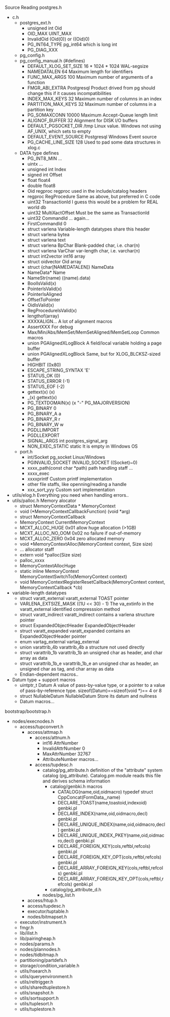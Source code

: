 Source Reading
postgres.h
- c.h
  - postgres_ext.h
    - unsigned int            Oid
    - OID_MAX                 UINT_MAX
    - InvalidOid              (Oid(0)) or ((Oid)0)
    - PG_INT64_TYPE           pg_int64          which is long int
    - PG_DIAG_XXX
  - pg_config.h
  - pg_config_manual.h (#defines)
    - DEFAULT_XLOG_SET_SIZE   16 * 1024 * 1024  WAL-segsize
    - NAMEDATALEN             64                Maximum length for identifiers
    - FUNC_MAX_ARGS           100               Maximum number of arguments of a function
    - FMGR_ABI_EXTRA          Postgresql        Product drived from pg should change this if it causes incompatibilities
    - INDEX_MAX_KEYS          32                Maximum number of columns in an index
    - PARTITION_MAX_KEYS      32                Maximum number of columns in a partition key
    - PG_SOMAXCONN            10000             Maximum Accept-Queue length limit
    - ALIGNOF_BUFFER          32                Alignment for DISK I/O buffers
    - DEFAULT_PGSOCKET_DIR    /tmp              Linux value. Windows not using AF_UNIX, which sets to empty
    - DEFAULT_EVENT_SOURCE    Postgresql        Windows Event source
    - PG_CACHE_LINE_SIZE      128               Used to pad some data structures in xlog.c
  - DATA type defines
    - PG_INT8_MIN ...
    - uintx ...
    - unsigned int            Index
    - signed int              Offset
    - float                   float4
    - double                  float8
    - Oid                     regproc           regproc used in the include/catalog headers
    - regproc                 RegProcedure      Same as above, but preferred in C code
    - uint32                  TransactionId     I guess this would be a problem for REAL world db
    - uint32                  MultiXactOffset   Must be the same as TransactionId
    - uint32                  CommandId         ... again...
    - FirstCommandId          0
    - struct varlena          Variable-length datatypes share this header
    - struct varlena          bytea
    - struct varlena          text
    - struct varlena          BpChar            Blank-padded char, i.e. char(n)
    - struct varlena          VarChar           var-length char, i.e. varchar(n)
    - struct int2vector       int16 array
    - struct oidvector        Oid array
    - struct {char[NAMEDATALEN]} NameData
    - NameData*               Name
    - NameStr(name)           ((name).data)
    - BoolIsValid(x)
    - PointerIsValid(x)
    - PointerIsAligned
    - OffsetToPointer
    - OidIsValid(x)
    - RegProcedureIsValid(x)
    - lengthof(array)
    - XXXXALIGN...          A lot of alignment macros
    - AssertXXX             For debug
    - Max/Min/Abs/MemSet/MemSetAligned/MemSetLoop   Common macros
    - union PGAlignedXLogBlock    A field/local variable holding a page buffer
    - union PGAlignedXLogBlock    Same, but for XLOG_BLCKSZ-sized buffer
    - HIGHBIT               (0x80)
    - ESCAPE_STRING_SYNTAX  'E'
    - STATUS_OK             (0)
    - STATUS_ERROR          (-1)
    - STATUS_EOF            (-2)
    - gettext(x)            (x)
    - _(x)                  gettext(x)
    - PG_TEXTDOMAIN(x)      (x "-" PG_MAJORVERSION)
    - PG_BINARY             0
    - PG_BINARY_A           a
    - PG_BINARY_R           r
    - PG_BINARY_W           w
    - PGDLLIMPORT
    - PGDLLEXPORT
    - SIGNAL_ARGS           int postgres_signal_arg
    - NON_EXEC_STATIC       static             It is empty in Windows OS
  - port.h
    - int/Socket            pg_socket           Linux/Windows
    - PGINVALID_SOCKET      INVALID_SOCKET      ((Socket)~0)
    - xxxx_path(const char *path)               path handling staff ...
    - xxxx_exec
    - xxxxprintf            Custom printf implementation
    - other file staffs, like openning/reading a handle
    - xxx_sort_yyy          Custom sort implementation
- utils/elog.h              Everything you need when handling errors..
- utils/palloc.h            Memory alocator
  - struct MemoryContextData *                MemoryContext
  - void (*MemoryContextCallbackFunction)     (void *arg)
  - struct MemoryContextCallback
  - MemoryContext                             CurrentMemoryContext
  - MCXT_ALLOC_HUGE                           0x01                    allow huge allocation (>1GB)
  - MCXT_ALLOC_NO_OOM                         0x02                    no failure if out-of-memory
  - MCXT_ALLOC_ZERO                           0x04                    zero allocated memory
  - void *MemoryContextAlloc(MemoryContext context, Size size)
  - ... allocator staff
  - extern void *palloc(Size size)
  - palloc_xxxx
  - MemoryContextAllocHuge
  - static inline MemoryContext MemoryContextSwitchTo(MemoryContext context)
  - void MemoryContextRegisterResetCallback(MemoryContext context, MemoryContextCallback *cb)
- variable-length datatypes
  - struct varatt_external                              varatt_external         TOAST pointer
  - VARLENA_EXTSIZE_MASK	                              ((1U << 30) - 1)        The va_extinfo in the varatt_external identified compresssion method
  - struct varatt_indirect                              varatt_indirect         contains a varlena structure pointer
  - struct ExpandedObjectHeader                         ExpandedObjectHeader
  - struct varatt_expanded                              varatt_expanded         contains an ExpandedObjectHeader pointer
  - enum  vartag_external                               vartag_external
  - union varattrib_4b                                  varattrib_4b            a structure not used directly
  - struct varattrib_1b                                 varattrib_1b            an unsigned char as header, and char array as data
  - struct varattrib_1b_e                               varattrib_1b_e          an unsigned char as header, an unsigned char as tag, and char array as data
  - Endian-dependent macros..
- Datum type + support macros
  - uintptr_t                                           Datum                   A value of pass-by-value type, or a pointer to a value of pass-by-reference type. sizeof(Datum)==sizeof(void *)== 4 or 8
  - struct NullableDatum                                NullableDatum           Store its datum and nullness
  - Datum macros...

bootstrap/bootstrap.h
- nodes/execnodes.h
  - access/tupconvert.h
    - access/attmap.h
      - access/attnum.h
        - int16                                         AttrNumber
        - InvalidAttrNumber                             0
        - MaxAttrNumber                                 32767
        - AttributeNumber macros...
      - access/tupdesc.h
        - catalog/pg_attribute.h definition of the "attribute" system catalog (pg_attribute). Catalog.pm module reads this file and derives schema information
          - catalog/genbki.h macros
            - CATALOG(name,oid,oidmacro)                typedef struct CppConcat(FormData_,name)
            - DECLARE_TOAST(name,toastoid,indexoid)     genbki.pl 
            - DECLARE_INDEX(name,oid,oidmacro,decl)     genbki.pl 
            - DECLARE_UNIQUE_INDEX(name,oid,oidmacro,decl) genbki.pl 
            - DECLARE_UNIQUE_INDEX_PKEY(name,oid,oidmacro,decl) genbki.pl 
            - DECLARE_FOREIGN_KEY(cols,reftbl,refcols)    genbki.pl
            - DECLARE_FOREIGN_KEY_OPT(cols,reftbl,refcols)          genbki.pl
            - DECLARE_ARRAY_FOREIGN_KEY(cols,reftbl,refcols)        genbki.pl
            - DECLARE_ARRAY_FOREIGN_KEY_OPT(cols,reftbl,refcols)    genbki.pl
          - catalog/pg_attribute_d.h
        - nodes/pg_list.h
    - access/htup.h
    - access/tupdesc.h
    - executor/tuptable.h
    - nodes/bitmapset.h
  - executor/instrument.h
  - fmgr.h
  - lib/ilist.h
  - lib/pairingheap.h
  - nodes/params.h
  - nodes/plannodes.h
  - nodes/tidbitmap.h
  - partitioning/partdefs.h
  - storage/condition_variable.h
  - utils/hsearch.h
  - utils/queryenvironment.h
  - utils/reltrigger.h
  - utils/sharedtuplestore.h
  - utils/snapshot.h
  - utils/sortsupport.h
  - utils/tuplesort.h
  - utils/tuplestore.h